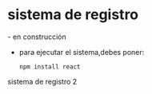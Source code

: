 <h1>sistema de registro</h1>
- en construcción

- para ejecutar el sistema,debes poner:

  ```npm install react```

sistema de registro 2
